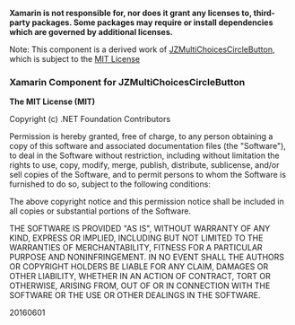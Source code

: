 **Xamarin is not responsible for, nor does it grant any licenses to, third-party packages. Some packages may require or install dependencies which are governed by additional licenses.**

Note: This component is a derived work of [JZMultiChoicesCircleButton](https://github.com/JustinFincher/JZMultiChoicesCircleButton), which is subject to the [MIT License](https://github.com/JustinFincher/JZMultiChoicesCircleButton/blob/master/LICENSE)

### Xamarin Component for JZMultiChoicesCircleButton

**The MIT License (MIT)**

Copyright (c) .NET Foundation Contributors

Permission is hereby granted, free of charge, to any person obtaining a copy of this software and associated documentation files (the "Software"), to deal in the Software without restriction, including without limitation the rights to use, copy, modify, merge, publish, distribute, sublicense, and/or sell copies of the Software, and to permit persons to whom the Software is furnished to do so, subject to the following conditions:

The above copyright notice and this permission notice shall be included in all copies or substantial portions of the Software.

THE SOFTWARE IS PROVIDED "AS IS", WITHOUT WARRANTY OF ANY KIND, EXPRESS OR IMPLIED, INCLUDING BUT NOT LIMITED TO THE WARRANTIES OF MERCHANTABILITY, FITNESS FOR A PARTICULAR PURPOSE AND NONINFRINGEMENT. IN NO EVENT SHALL THE AUTHORS OR COPYRIGHT HOLDERS BE LIABLE FOR ANY CLAIM, DAMAGES OR OTHER LIABILITY, WHETHER IN AN ACTION OF CONTRACT, TORT OR OTHERWISE, ARISING FROM, OUT OF OR IN CONNECTION WITH THE SOFTWARE OR THE USE OR OTHER DEALINGS IN THE SOFTWARE.

20160601
